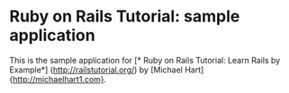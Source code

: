 # Ruby on Rails Tutorial: sample application

This is the sample application for 
[* Ruby on Rails Tutorial: Learn Rails by Example*] (http://railstutorial.org/)
by [Michael Hart]{http://michaelhart1.com}.